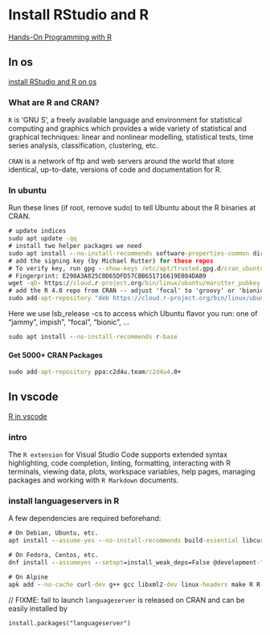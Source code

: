 # Install RStudio and R

[Hands-On Programming with R](https://rstudio-education.github.io/hopr/starting.html)

## In os

[install RStudio and R on os](https://cloud.r-project.org/)

### What are R and CRAN?

`R` is ‘GNU S’, a freely available language and environment for statistical computing and graphics which provides a wide variety of statistical and graphical techniques: linear and nonlinear modelling, statistical tests, time series analysis, classification, clustering, etc.

`CRAN` is a network of ftp and web servers around the world that store identical, up-to-date, versions of code and documentation for R.

### In ubuntu

Run these lines (if root, remove sudo) to tell Ubuntu about the R binaries at CRAN.

```cmd
# update indices
sudo apt update -qq
# install two helper packages we need
sudo apt install --no-install-recommends software-properties-common dirmngr
# add the signing key (by Michael Rutter) for these repos
# To verify key, run gpg --show-keys /etc/apt/trusted.gpg.d/cran_ubuntu_key.asc 
# Fingerprint: E298A3A825C0D65DFD57CBB651716619E084DAB9
wget -qO- https://cloud.r-project.org/bin/linux/ubuntu/marutter_pubkey.asc | sudo tee -a /etc/apt/trusted.gpg.d/cran_ubuntu_key.asc
# add the R 4.0 repo from CRAN -- adjust 'focal' to 'groovy' or 'bionic' as needed
sudo add-apt-repository "deb https://cloud.r-project.org/bin/linux/ubuntu $(lsb_release -cs)-cran40/"
```

Here we use lsb_release -cs to access which Ubuntu flavor you run: one of “jammy”, impish”, “focal”, “bionic”, …

```cmd
sudo apt install --no-install-recommends r-base
```

#### Get 5000+ CRAN Packages

```cmd
sudo add-apt-repository ppa:c2d4u.team/c2d4u4.0+
```

## In vscode

[R in vscode](https://code.visualstudio.com/docs/languages/r)

### intro

The `R extension` for Visual Studio Code supports extended syntax highlighting, code completion, linting, formatting, interacting with R terminals, viewing data, plots, workspace variables, help pages, managing packages and working with `R Markdown` documents.

### install languageservers in R

A few dependencies are required beforehand:

```cmd
# On Debian, Ubuntu, etc.
apt install --assume-yes --no-install-recommends build-essential libcurl4-openssl-dev libssl-dev libxml2-dev r-base

# On Fedora, Centos, etc.
dnf install --assumeyes --setopt=install_weak_deps=False @development-tools libcurl-devel libxml2-devel openssl-devel R

# On Alpine
apk add --no-cache curl-dev g++ gcc libxml2-dev linux-headers make R R-dev
```

// FIXME: fail to launch
`languageserver` is released on CRAN and can be easily installed by

```
install.packages("languageserver")
```
